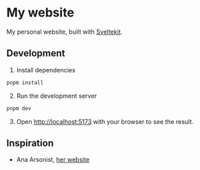 # My website

My personal website, built with [Sveltekit](https://kit.svelte.dev/).

## Development

1. Install dependencies

```bash
pnpm install
```

2. Run the development server

```bash
pnpm dev
```

3. Open [http://localhost:5173](http://localhost:5173) with your browser to see the result.

## Inspiration

- Ana Arsonist, [her website](https://www.anahoward.me/)

